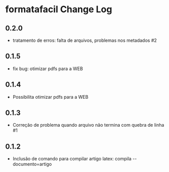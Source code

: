 # formatafacil Change Log


## 0.2.0

- tratamento de erros: falta de arquivos, problemas nos metadados #2

## 0.1.5

- fix bug: otimizar pdfs para a WEB

## 0.1.4

- Possibilita otimizar pdfs para a WEB

## 0.1.3

- Correção de problema quando arquivo não termina com quebra de linha #1

## 0.1.2

- Inclusão de comando para compilar artigo latex: compila --documento=artigo
